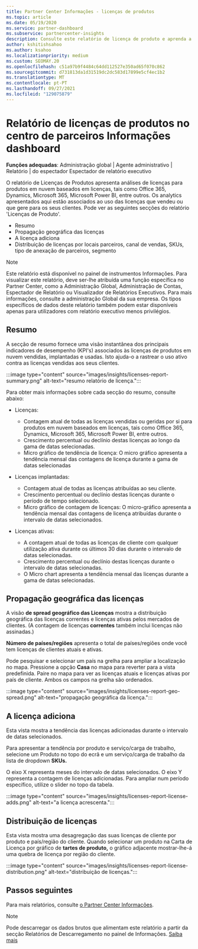 ```yaml
---
title: Partner Center Informações - licenças de produtos
ms.topic: article
ms.date: 05/19/2020
ms.service: partner-dashboard
ms.subservice: partnercenter-insights
description: Consulte este relatório de licença de produto e aprenda a melhorar com os produtos de nuvem licenciados que vende ou gere para os seus clientes.
author: kshitishsahoo
ms.author: ksahoo
ms.localizationpriority: medium
ms.custom: SEOMAY.20
ms.openlocfilehash: c51a97b9f4484c64dd112527e350ad65f070c862
ms.sourcegitcommit: d731813da1d31519dc2dc583d17899e5cf4ec1b2
ms.translationtype: MT
ms.contentlocale: pt-PT
ms.lasthandoff: 09/27/2021
ms.locfileid: "129075879"
---
```

# <a name="product-licenses-report-in-the-partner-center-insights-dashboard"></a>Relatório de licenças de produtos no centro de parceiros Informações dashboard

**Funções adequadas**: Administração global | Agente administrativo | Relatório | do espectador Espectador de relatório executivo

O relatório de Licenças de Produtos apresenta análises de licenças para produtos em nuvem baseados em licenças, tais como Office 365, Dynamics, Microsoft 365, Microsoft Power BI, entre outros. Os analytics apresentados aqui estão associados ao uso das licenças que vendeu ou que gere para os seus clientes. Pode ver as seguintes secções do relatório 'Licenças de Produto'.

- Resumo
- Propagação geográfica das licenças
- A licença adiciona
- Distribuição de licenças por locais parceiros, canal de vendas, SKUs, tipo de anexação de parceiros, segmento

 > [!NOTE]
 > Este relatório está disponível no painel de instrumentos Informações. Para visualizar este relatório, deve ser-lhe atribuída uma função específica no Partner Center, como a Administração Global, Administração de Contas, Espectador de Relatório ou Visualizador de Relatórios Executivos. Para mais informações, consulte a administração Global da sua empresa. Os tipos específicos de dados deste relatório também podem estar disponíveis apenas para utilizadores com relatório executivo menos privilégios.

## <a name="summary"></a>Resumo

A secção de resumo fornece uma visão instantânea dos principais indicadores de desempenho (KPI's) associados às licenças de produtos em nuvem vendidas, implantadas e usadas. Isto ajuda-o a rastrear o uso ativo contra as licenças vendidas aos seus clientes.

:::image type="content" source="images/insights/licenses-report-summary.png" alt-text="resumo relatório de licença.":::

Para obter mais informações sobre cada secção do resumo, consulte abaixo:

- Licenças:
  - Contagem atual de todas as licenças vendidas ou geridas por si para produtos em nuvem baseados em licenças, tais como Office 365, Dynamics, Microsoft 365, Microsoft Power BI, entre outros.
  - Crescimento percentual ou declínio destas licenças ao longo da gama de datas selecionadas.
  - Micro gráfico de tendência de licença: O micro gráfico apresenta a tendência mensal das contagens de licença durante a gama de datas selecionadas

- Licenças implantadas:
  - Contagem atual de todas as licenças atribuídas ao seu cliente.
  - Crescimento percentual ou declínio destas licenças durante o período de tempo selecionado.
  - Micro gráfico de contagem de licenças: O micro-gráfico apresenta a tendência mensal das contagens de licença atribuídas durante o intervalo de datas selecionados.

- Licenças ativas:
  - A contagem atual de todas as licenças de cliente com qualquer utilização ativa durante os últimos 30 dias durante o intervalo de datas selecionadas.
  - Crescimento percentual ou declínio destas licenças durante o intervalo de datas selecionadas.
  - O Micro chart apresenta a tendência mensal das licenças durante a gama de datas selecionadas.

## <a name="geographical-spread-of-licenses"></a>Propagação geográfica das licenças

A visão **de spread geográfico das Licenças** mostra a distribuição geográfica das licenças correntes e licenças ativas pelos mercados de clientes. (A contagem de licenças **correntes** também inclui licenças não assinadas.)

**Número de países/regiões** apresenta o total de países/regiões onde você tem licenças de clientes atuais e ativas.

Pode pesquisar e selecionar um país na grelha para ampliar a localização no mapa. Pressione a opção **Casa** no mapa para reverter para a vista predefinida. Paire no mapa para ver as licenças atuais e licenças ativas por país de cliente. Ambos os campos na grelha são ordenados.

:::image type="content" source="images/insights/licenses-report-geo-spread.png" alt-text="propagação geográfica da licença.":::

## <a name="license-adds"></a>A licença adiciona

Esta vista mostra a tendência das licenças adicionadas durante o intervalo de datas selecionados. 

Para apresentar a tendência por produto e serviço/carga de trabalho, selecione um Produto no topo do ecrã e um serviço/carga de trabalho da lista de dropdown **SKUs.**

O eixo X representa meses do intervalo de datas selecionados. O eixo Y representa a contagem de licenças adicionadas. Para ampliar num período específico, utilize o slider no topo da tabela.

:::image type="content" source="images/insights/licenses-report-license-adds.png" alt-text="a licença acrescenta.":::

## <a name="license-distribution"></a>Distribuição de licenças

Esta vista mostra uma desagregação das suas licenças de cliente por produto e país/região do cliente. Quando selecionar um produto na Carta de Licença por gráfico de **tartes de produto,** o gráfico adjacente mostrar-lhe-á uma quebra de licença por região do cliente.

:::image type="content" source="images/insights/licenses-report-license-distribution.png" alt-text="distribuição de licenças.":::

## <a name="next-steps"></a>Passos seguintes

Para mais relatórios, consulte [o Partner Center Informações](partner-center-insights.md).

>[!NOTE] 
> Pode descarregar os dados brutos que alimentam este relatório a partir da secção Relatórios de Descarregamento no painel de Informações. [Saiba mais](insights-download-reports.md)
